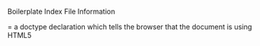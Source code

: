 Boilerplate Index File Information 

<!doctype html> = a doctype declaration which tells the browser that the document is using HTML5
